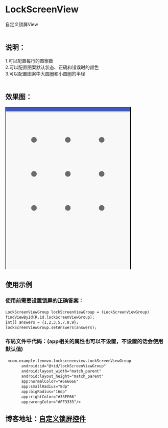 # LockScreenView
自定义锁屏View  
  
## 说明：
1.可以配置每行的图案数  
2.可以配置图案默认状态、正确和错误时的颜色  
3.可以配置图案中大圆圈和小圆圈的半径  
  
## 效果图：  
![lockscreen](lockscreen.gif)  
  
## 使用示例  
### 使用前需要设置锁屏的正确答案：  
```
LockScreenViewGroup lockScreenViewGroup = (LockScreenViewGroup) findViewById(R.id.lockScreenViewGroup);
int[] answers = {1,2,3,5,7,8,9};
lockScreenViewGroup.setAnswers(answers);
```  
### 布局文件中代码：(app相关的属性也可以不设置，不设置的话会使用默认值)   
```
 <com.example.lenovo.lockscreenview.LockScreenViewGroup
       android:id="@+id/lockScreenViewGroup"
       android:layout_width="match_parent"
       android:layout_height="match_parent"
       app:normalColor="#666666"
       app:smallRadius="8dp"
       app:bigRadius="16dp"
       app:rightColor="#33FF66"
       app:wrongColor="#FF3333"/>
```  
  
## 博客地址：[自定义锁屏控件](http://www.jianshu.com/p/ebf23197820c)   
